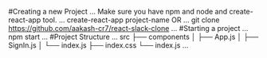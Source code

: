 #Creating a new Project
...
Make sure you have npm and node and create-react-app tool.
...
create-react-app project-name
OR
...
git clone https://github.com/aakash-cr7/react-slack-clone
...
#Starting a project
...
npm start
...
#Project Structure
...
src
├── components
│   ├── App.js
│   ├── SignIn.js
│   └── index.js
├── index.css
└── index.js
...
